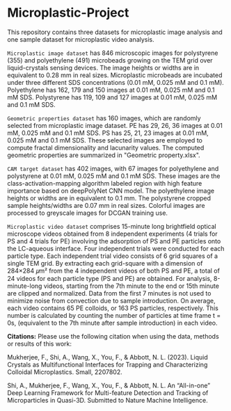 # Microplastic-Project

This repository contains three datasets for microplastic image analysis and one sample dataset for microplastic video analysis. 

```Microplastic image dataset``` has 846 microscopic images for polystyrene (355) and polyethylene (491) microbeads growing on the TEM grid over liquid-crystals sensing devices. The image heights or widths are in equivalent to 0.28 mm in real sizes. Microplastic microbeads are incubated under three different SDS concentrations (0.01 mM, 0.025 mM and 0.1 mM). Polyethylene has 162, 179 and 150 images at 0.01 mM, 0.025 mM and 0.1 mM SDS. Polystyrene has 119, 109 and 127 images at 0.01 mM, 0.025 mM and 0.1 mM SDS.

```Geometric properties dataset``` has 160 images, which are randomly selected from microplastic image dataset. PE has 29, 26, 36 images at 0.01 mM, 0.025 mM and 0.1 mM SDS. PS has 25, 21, 23 images at 0.01 mM, 0.025 mM and 0.1 mM SDS. These selected images are employed to compute fractal dimensionality and lacunarity values. The computed geometric properties are summarized in "Geometric property.xlsx".

```CAM target dataset``` has 402 images, with 67 images for polyethylene and polystyrene at 0.01 mM, 0.025 mM and 0.1 mM SDS. These images are the class-activation-mapping algorithm labeled region with high feature importance based on deepPolyNet CNN model. The polyethylene image heights or widths are in equivalent to 0.1 mm. The polystyrene cropped sample heights/widths are 0.07 mm in real sizes. Colorful images are processed to greyscale images for DCGAN training use.

```Microplastic video dataset``` comprises 15-minute long brightfield optical microscope videos obtained from 8 independent experiments (4 trials for PS and 4 trials for PE) involving the adsorption of PS and PE particles onto the LC-aqueous interface. Four independent trials were conducted for each particle type. Each independent trial video consists of 6 grid squares of a single TEM grid. By extracting each grid-square with a dimension of 284×284 𝜇m² from the 4 independent videos of both PS and PE, a total of 24 videos for each particle type (PS and PE) are obtained. For analysis, 8-minute-long videos, starting from the 7th minute to the end or 15th minute are clipped and normalized. Data from the first 7 minutes is not used to minimize noise from convection due to sample introduction. On average, each video contains 65 PE colloids, or 163 PS particles, respectively. This number is calculated by counting the number of particles at time frame t = 0s, (equivalent to the 7th minute after sample introduction) in each video. 

__Citations:__
Please use the following citation when using the data, methods or results of this work:

Mukherjee, F., Shi, A., Wang, X., You, F., & Abbott, N. L. (2023). Liquid Crystals as Multifunctional Interfaces for Trapping and Characterizing Colloidal Microplastics. Small, 2207802.

Shi, A., Mukherjee, F., Wang, X., You, F., & Abbott, N. L. An “All-in-one” Deep Learning Framework for Multi-feature Detection and Tracking of Microparticles in Quasi-3D. Submitted to Nature Machine Intelligence.
